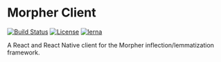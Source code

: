 # Morpher Client

[![Build Status](https://travis-ci.org/szgabsz91/morpher-client.svg?branch=master)](https://travis-ci.org/szgabsz91/morpher-client)
[![License](https://img.shields.io/github/license/szgabsz91/morpher-client.svg)](https://github.com/szgabsz91/morpher-client/blob/master/LICENSE)
[![lerna](https://img.shields.io/badge/maintained%20with-lerna-cc00ff.svg)](https://lerna.js.org/)

A React and React Native client for the Morpher inflection/lemmatization framework.
